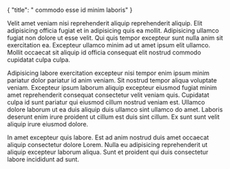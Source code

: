 {
  "title": " commodo esse id minim laboris"
}

Velit amet veniam nisi reprehenderit aliquip reprehenderit aliquip. Elit adipisicing officia fugiat et in adipisicing quis ea mollit. Adipisicing ullamco fugiat non dolore ut esse velit. Qui quis tempor excepteur sunt nulla anim sit exercitation ea. Excepteur ullamco minim ad ut amet ipsum elit ullamco. Mollit occaecat sit aliquip id officia consequat elit nostrud commodo cupidatat culpa culpa.

Adipisicing labore exercitation excepteur nisi tempor enim ipsum minim pariatur dolor pariatur id anim veniam. Sit nostrud tempor aliqua voluptate veniam. Excepteur ipsum laborum aliquip excepteur eiusmod fugiat minim amet reprehenderit consequat consectetur velit veniam quis. Cupidatat culpa id sunt pariatur qui eiusmod cillum nostrud veniam est. Ullamco dolore laborum ut ea duis aliquip duis ullamco sint ullamco do amet. Laboris deserunt enim irure proident ut cillum est duis sint cillum. Ex sunt sunt velit aliquip irure eiusmod dolore.

In amet excepteur quis labore. Est ad anim nostrud duis amet occaecat aliquip consectetur dolore Lorem. Nulla eu adipisicing reprehenderit ut aliquip excepteur laborum aliqua. Sunt et proident qui duis consectetur labore incididunt ad sunt.